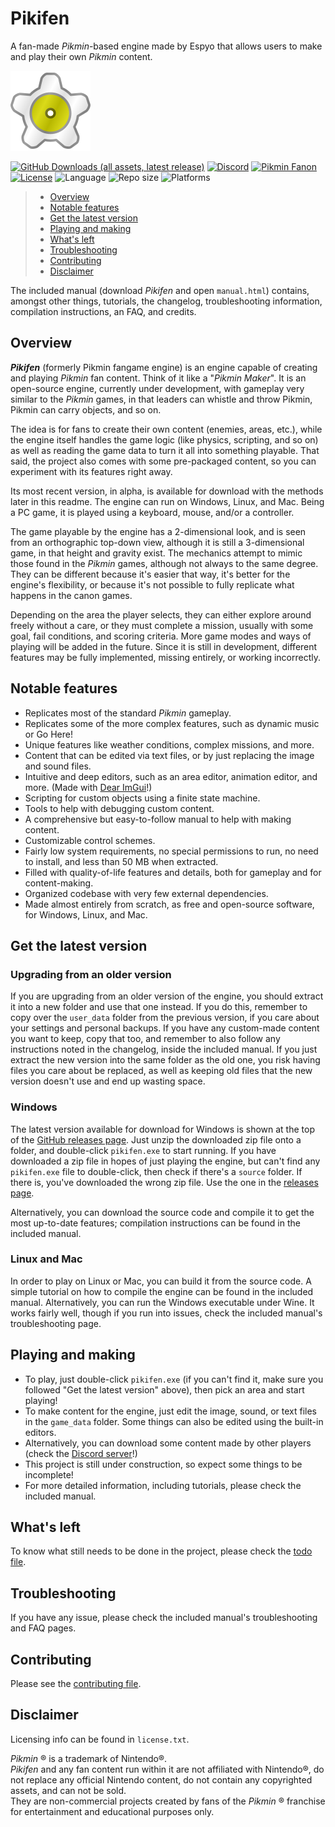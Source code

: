 Pikifen
====

A fan-made _Pikmin_-based engine made by Espyo that allows users to make and play their own _Pikmin_ content.

![Pikifen's logo](game_data/base/graphics/icon.png)

[![GitHub Downloads (all assets, latest release)](
    https://img.shields.io/github/downloads-pre/Espyo/Pikifen/latest/total?style=plastic&logo=github&label=Latest%20version%20downloads
)](
    https://github.com/Espyo/Pikifen/releases
)
[![Discord](
    https://img.shields.io/discord/459094367425134593?style=plastic&logo=discord&label=Discord&color=green
)](
    https://discord.gg/qbhz4u3
)
[![Pikmin Fanon](
    https://img.shields.io/badge/Pikmin%20Fanon%20page-green?style=plastic
)](
    https://www.pikminfanon.com/wiki/Pikifen
)  
[![License](
    https://img.shields.io/badge/License-MIT-lightgray?style=plastic
)](
    #disclaimer
)
![Language](
    https://img.shields.io/badge/Language-C%2B%2B-lightgray?style=plastic
)
![Repo size](
    https://img.shields.io/github/repo-size/Espyo/Pikifen?style=plastic&label=Repo%20size&color=lightgray
)
![Platforms](
    https://img.shields.io/badge/Platforms-Windows%2C%20Linux%2C%20MacOS-lightgray?style=plastic
)

> * [Overview](#overview)
> * [Notable features](#notable-features)
> * [Get the latest version](#get-the-latest-version)
> * [Playing and making](#playing-and-making)
> * [What's left](#whats-left)
> * [Troubleshooting](#troubleshooting)
> * [Contributing](#contributing)
> * [Disclaimer](#disclaimer)

The included manual (download _Pikifen_ and open `manual.html`) contains, amongst other things, tutorials, the changelog, troubleshooting information, compilation instructions, an FAQ, and credits.

## Overview

**_Pikifen_** (formerly Pikmin fangame engine) is an engine capable of creating and playing _Pikmin_ fan content. Think of it like a "_Pikmin Maker_". It is an open-source engine, currently under development, with gameplay very similar to the _Pikmin_ games, in that leaders can whistle and throw Pikmin, Pikmin can carry objects, and so on.

The idea is for fans to create their own content (enemies, areas, etc.), while the engine itself handles the game logic (like physics, scripting, and so on) as well as reading the game data to turn it all into something playable. That said, the project also comes with some pre-packaged content, so you can experiment with its features right away.

Its most recent version, in alpha, is available for download with the methods later in this readme. The engine can run on Windows, Linux, and Mac. Being a PC game, it is played using a keyboard, mouse, and/or a controller.
    
The game playable by the engine has a 2-dimensional look, and is seen from an orthographic top-down view, although it is still a 3-dimensional game, in that height and gravity exist. The mechanics attempt to mimic those found in the _Pikmin_ games, although not always to the same degree. They can be different because it's easier that way, it's better for the engine's flexibility, or because it's not possible to fully replicate what happens in the canon games.
    
Depending on the area the player selects, they can either explore around freely without a care, or they must complete a mission, usually with some goal, fail conditions, and scoring criteria. More game modes and ways of playing will be added in the future. Since it is still in development, different features may be fully implemented, missing entirely, or working incorrectly.

## Notable features

* Replicates most of the standard _Pikmin_ gameplay.
* Replicates some of the more complex features, such as dynamic music or Go Here!
* Unique features like weather conditions, complex missions, and more.
* Content that can be edited via text files, or by just replacing the image and sound files.
* Intuitive and deep editors, such as an area editor, animation editor, and more. (Made with [Dear ImGui](https://github.com/ocornut/imgui)!)
* Scripting for custom objects using a finite state machine.
* Tools to help with debugging custom content.
* A comprehensive but easy-to-follow manual to help with making content.
* Customizable control schemes.
* Fairly low system requirements, no special permissions to run, no need to install, and less than 50 MB when extracted.
* Filled with quality-of-life features and details, both for gameplay and for content-making.
* Organized codebase with very few external dependencies.
* Made almost entirely from scratch, as free and open-source software, for Windows, Linux, and Mac.

## Get the latest version

### Upgrading from an older version

If you are upgrading from an older version of the engine, you should extract it into a new folder and use that one instead. If you do this, remember to copy over the `user_data` folder from the previous version, if you care about your settings and personal backups. If you have any custom-made content you want to keep, copy that too, and remember to also follow any instructions noted in the changelog, inside the included manual.
If you just extract the new version into the same folder as the old one, you risk having files you care about be replaced, as well as keeping old files that the new version doesn't use and end up wasting space.

### Windows
The latest version available for download for Windows is shown at the top of the [GitHub releases page](https://github.com/Espyo/Pikifen/releases). Just unzip the downloaded zip file onto a folder, and double-click `pikifen.exe` to start running. If you have downloaded a zip file in hopes of just playing the engine, but can't find any `pikifen.exe` file to double-click, then check if there's a `source` folder. If there is, you've downloaded the wrong zip file. Use the one in the [releases page](https://github.com/Espyo/Pikifen/releases).

Alternatively, you can download the source code and compile it to get the most up-to-date features; compilation instructions can be found in the included manual.
        
### Linux and Mac
In order to play on Linux or Mac, you can build it from the source code. A simple tutorial on how to compile the engine can be found in the included manual.
Alternatively, you can run the Windows executable under Wine. It works fairly well, though if you run into issues, check the included manual's troubleshooting page.

## Playing and making

* To play, just double-click `pikifen.exe` (if you can't find it, make sure you followed "Get the latest version" above), then pick an area and start playing!
* To make content for the engine, just edit the image, sound, or text files in the `game_data` folder. Some things can also be edited using the built-in editors.
* Alternatively, you can download some content made by other players (check the [Discord server](https://discord.gg/qbhz4u3)!)
* This project is still under construction, so expect some things to be incomplete!
* For more detailed information, including tutorials, please check the included manual.

## What's left

To know what still needs to be done in the project, please check the [todo file](https://github.com/Espyo/Pikifen/blob/master/source/documents/todo.txt).

## Troubleshooting

If you have any issue, please check the included manual's troubleshooting and FAQ pages.

## Contributing

Please see the [contributing file](https://github.com/Espyo/Pikifen/blob/master/contributing.md).

## Disclaimer

Licensing info can be found in `license.txt`.
    
_Pikmin_ ® is a trademark of Nintendo®.  
_Pikifen_ and any fan content run within it are not affiliated with Nintendo®, do not replace any official Nintendo content, do not contain any copyrighted assets, and can not be sold.  
They are non-commercial projects created by fans of the _Pikmin_ ® franchise for entertainment and educational purposes only.
